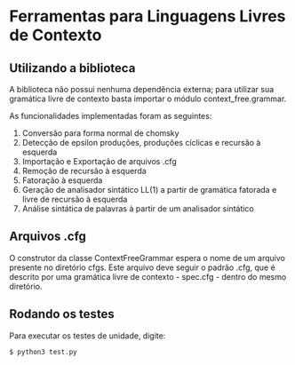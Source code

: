 # Ferramentas para Linguagens Livres de Contexto

## Utilizando a biblioteca

A biblioteca não possui nenhuma dependência externa; para utilizar sua gramática livre
de contexto basta importar o módulo context_free.grammar.

As funcionalidades implementadas foram as seguintes:

1. Conversão para forma normal de chomsky
2. Detecção de epsilon produções, produções cíclicas e recursão à esquerda
3. Importação e Exportação de arquivos .cfg
4. Remoção de recursão à esquerda
5. Fatoração à esquerda
6. Geração de analisador sintático LL(1) a partir de gramática fatorada e livre de recursão à esquerda
7. Análise sintática de palavras à partir de um analisador sintático

## Arquivos .cfg

O construtor da classe ContextFreeGrammar espera o nome de um arquivo presente no diretório cfgs.
Este arquivo deve seguir o padrão .cfg, que é descrito por uma gramática livre de contexto - spec.cfg - dentro do
mesmo diretório.

## Rodando os testes

Para executar os testes de unidade, digite:

```
$ python3 test.py
```

